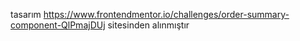 tasarım https://www.frontendmentor.io/challenges/order-summary-component-QlPmajDUj sitesinden alınmıştır
